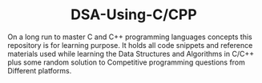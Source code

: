 <h1 align="center"> DSA-Using-C/CPP </h1>

<p> On a long run to master C and C++ programming languages concepts this repository is for learning purpose. It holds all code snippets and reference materials used while learning the Data Structures and Algorithms in C/C++ plus some random solution to Competitive programming questions from Different platforms.
</p>
